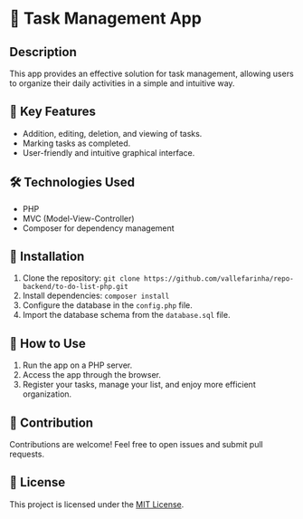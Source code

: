 # 🚀 Task Management App

## Description
This app provides an effective solution for task management, allowing users to organize their daily activities in a simple and intuitive way.

## 🌟 Key Features
- Addition, editing, deletion, and viewing of tasks.
- Marking tasks as completed.
- User-friendly and intuitive graphical interface.

## 🛠 Technologies Used
- PHP
- MVC (Model-View-Controller)
- Composer for dependency management

## 🚀 Installation
1. Clone the repository: `git clone https://github.com/vallefarinha/repo-backend/to-do-list-php.git`
2. Install dependencies: `composer install`
3. Configure the database in the `config.php` file.
4. Import the database schema from the `database.sql` file.

## 🚀 How to Use
1. Run the app on a PHP server.
2. Access the app through the browser.
3. Register your tasks, manage your list, and enjoy more efficient organization.

## 🤝 Contribution
Contributions are welcome! Feel free to open issues and submit pull requests.

## 📝 License
This project is licensed under the [MIT License](LICENSE).

